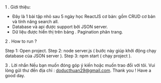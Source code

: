 1 . Giới thiệu:
 - Đây là 1 bài tập nhỏ sau 5 ngày học ReactJS cơ bản: gồm CRUD cơ bản và tính năng search all.
 - Database và api được support bởi JSON server.
 - Dữ liệu được hiển thị trên bảng . Pagination phân trang.

2 . How to run ?

 Step 1: Open project.
 Step 2: node server.js   ( bước này giúp khởi động chạy database của JSON server ).
 Step 3: npm start ( chạy project ).

3 . Lời nhắn
 Nếu bạn muốn đóng góp ý kiến hoặc muốn trao đổi với tôi. Vui lòng gửi thư đến địa chỉ : doducthuan29@gmail.com.
Thank you ! Have a good day.
